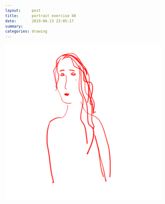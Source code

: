 ```yaml
---
layout:     post
title:      portrait exercise 40
date:       2019-06-13 23:05:17
summary:    
categories: drawing
---
```

![portrait exercise 40](/images/diary/portrait-exercise-40.png ".")
